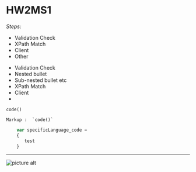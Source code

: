 HW2MS1
======

_Steps:_  
- Validation Check  
- XPath Match  
- Client  
- Other

* Validation Check  
 * Nested bullet
  * Sub-nested bullet etc
* XPath Match
* Client
* 



`code()`

    Markup :  `code()`

```javascript
    var specificLanguage_code = 
    {
       test
    }
```



- - - -
![picture alt](http://www.ciee.org/teach/images/home/china.jpg "Title is optional")
